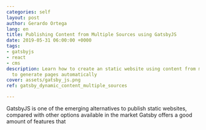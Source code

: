 ```yaml
---
categories: self
layout: post
author: Gerardo Ortega
lang: en
title: Publishing Content from Multiple Sources using GatsbyJS
date: 2019-05-31 06:00:00 +0000
tags:
- gatsbyjs
- react
- cms
description: Learn how to create an static website using content from multiple sources
  to generate pages automatically
cover: assets/gatsby_js.png
ref: gatsby_dynamic_content_multiple_sources

---
```

GatsbyJS is one of the emerging alternatives to publish static websites, compared with other options available in the market Gatsby offers a good amount of features that


